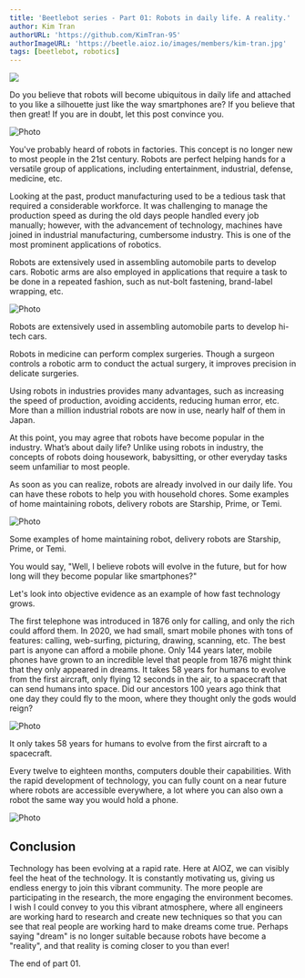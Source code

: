 ```yaml
---
title: 'Beetlebot series - Part 01: Robots in daily life. A reality.'
author: Kim Tran
authorURL: 'https://github.com/KimTran-95'
authorImageURL: 'https://beetle.aioz.io/images/members/kim-tran.jpg'
tags: [beetlebot, robotics]
---
```


![](https://github.com/aioz-ai/ai-docs-cms/blob/main/content/blog/assets/beetlebot/obstacle.gif?raw=true)

Do you believe that robots will become ubiquitous in daily life and attached to you like a silhouette just like the way smartphones are? If you believe that then great! If you are in doubt, let this post convince you.
<!--truncate-->

![Photo](https://github.com/aioz-ai/ai-docs-cms/blob/main/content/blog/assets/2021-03-15-aioz-beetelbot/Concept-2.png?raw=true)

You've probably heard of robots in factories. This concept is no longer new to most people in the 21st century. Robots are perfect helping hands for a versatile group of applications, including entertainment, industrial, defense, medicine, etc.

Looking at the past, product manufacturing used to be a tedious task that required a considerable workforce. It was challenging to manage the production speed as during the old days people handled every job manually; however, with the advancement of technology, machines have joined in industrial manufacturing, cumbersome industry. This is one of the most prominent applications of robotics.

Robots are extensively used in assembling automobile parts to develop cars. Robotic arms are also employed in applications that require a task to be done in a repeated fashion, such as nut-bolt fastening, brand-label wrapping, etc.

![Photo](https://github.com/aioz-ai/ai-docs-cms/blob/main/content/blog/assets/2021-03-15-aioz-beetelbot/Untitled.png?raw=true)

Robots are extensively used in assembling automobile parts to develop hi-tech cars.

Robots in medicine can perform complex surgeries. Though a surgeon controls a robotic arm to conduct the actual surgery, it improves precision in delicate surgeries.

Using robots in industries provides many advantages, such as increasing the speed of production, avoiding accidents, reducing human error, etc. More than a million industrial robots are now in use, nearly half of them in Japan.

At this point, you may agree that robots have become popular in the industry. What’s about daily life? Unlike using robots in industry, the concepts of robots doing housework, babysitting, or other everyday tasks seem unfamiliar to most people.

As soon as you can realize, robots are already involved in our daily life. You can have these robots to help you with household chores. Some examples of home maintaining robots, delivery robots are Starship, Prime, or Temi.

![Photo](https://github.com/aioz-ai/ai-docs-cms/blob/main/content/blog/assets/2021-03-15-aioz-beetelbot/dailyrobots.png?raw=true)

Some examples of home maintaining robot, delivery robots are Starship, Prime, or Temi.

You would say, "Well, I believe robots will evolve in the future, but for how long will they become popular like smartphones?"

Let's look into objective evidence as an example of how fast technology grows.

The first telephone was introduced in 1876 only for calling, and only the rich could afford them. In 2020, we had small, smart mobile phones with tons of features: calling, web-surfing, picturing, drawing, scanning, etc. The best part is anyone can afford a mobile phone. Only 144 years later, mobile phones have grown to an incredible level that people from 1876 might think that they only appeared in dreams. It takes 58 years for humans to evolve from the first aircraft, only flying 12 seconds in the air, to a spacecraft that can send humans into space. Did our ancestors 100 years ago think that one day they could fly to the moon, where they thought only the gods would reign?

![Photo](https://github.com/aioz-ai/ai-docs-cms/blob/main/content/blog/assets/2021-03-15-aioz-beetelbot/sky2.png?raw=true)

It only takes 58 years for humans to evolve from the first aircraft to a spacecraft.

Every twelve to eighteen months, computers double their capabilities. With the rapid development of technology, you can fully count on a near future where robots are accessible everywhere, a lot where you can also own a robot the same way you would hold a phone.

![Photo](https://github.com/aioz-ai/ai-docs-cms/blob/main/content/blog/assets/2021-03-15-aioz-beetelbot/Untitled%201.png?raw=true)

## Conclusion

Technology has been evolving at a rapid rate. Here at AIOZ, we can visibly feel the heat of the technology. It is constantly motivating us, giving us endless energy to join this vibrant community. The more people are participating in the research, the more engaging the environment becomes. I wish I could convey to you this vibrant atmosphere, where all engineers are working hard to research and create new techniques so that you can see that real people are working hard to make dreams come true. Perhaps saying "dream" is no longer suitable because robots have become a "reality", and that reality is coming closer to you than ever!

The end of part 01.

